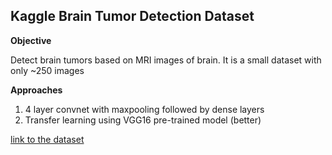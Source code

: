 ## Kaggle Brain Tumor Detection Dataset

**Objective**

Detect brain tumors based on MRI images of brain. It is a small dataset with only ~250 images

**Approaches**

  1.  4 layer convnet with maxpooling followed by dense layers
  2. Transfer learning using VGG16 pre-trained model (better)
  
  [link to the dataset](https://www.kaggle.com/navoneel/brain-mri-images-for-brain-tumor-detection)
